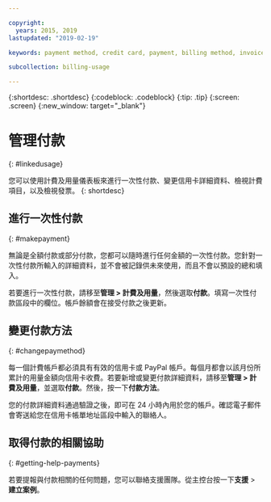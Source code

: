 ```yaml
---

copyright:
  years: 2015, 2019
lastupdated: "2019-02-19"

keywords: payment method, credit card, payment, billing method, invoice, pay

subcollection: billing-usage

---
```


{:shortdesc: .shortdesc}
{:codeblock: .codeblock}
{:tip: .tip}
{:screen: .screen}
{:new_window: target="_blank"}


# 管理付款
{: #linkedusage}

您可以使用計費及用量儀表板來進行一次性付款、變更信用卡詳細資料、檢視計費項目，以及檢視發票。
{: shortdesc}


## 進行一次性付款
{: #makepayment}

無論是全額付款或部分付款，您都可以隨時進行任何金額的一次性付款。您針對一次性付款所輸入的詳細資料，並不會被記錄供未來使用，而且不會以預設的總和填入。  

若要進行一次性付款，請移至**管理 > 計費及用量**，然後選取**付款**。填寫一次性付款區段中的欄位。帳戶餘額會在接受付款之後更新。


## 變更付款方法
{: #changepaymethod}

每一個計費帳戶都必須具有有效的信用卡或 PayPal 帳戶。每個月都會以該月份所累計的用量金額向信用卡收費。若要新增或變更付款詳細資料，請移至**管理 > 計費及用量**，並選取**付款**。然後，按一下**付款方法**。

您的付款詳細資料通過驗證之後，即可在 24 小時內用於您的帳戶。確認電子郵件會寄送給您在信用卡帳單地址區段中輸入的聯絡人。


## 取得付款的相關協助
{: #getting-help-payments}

若要提報與付款相關的任何問題，您可以聯絡支援團隊。從主控台按一下**支援** > **建立案例**。
